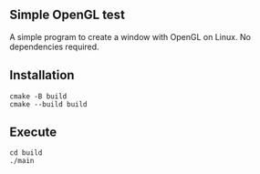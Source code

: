 ## Simple OpenGL test
A simple program to create a window with OpenGL on Linux. No dependencies required.

## Installation

```
cmake -B build
cmake --build build
```

## Execute
```
cd build
./main
```
